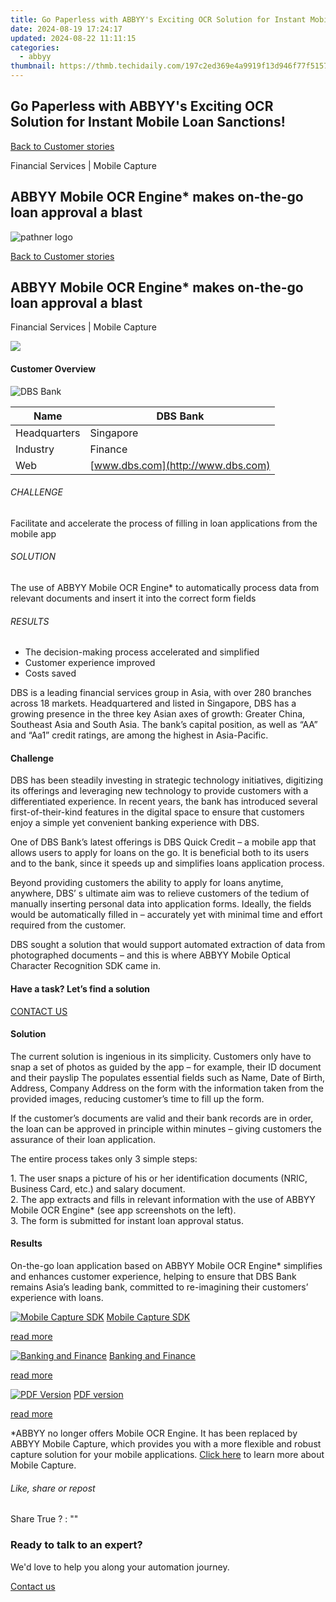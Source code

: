 ```yaml
---
title: Go Paperless with ABBYY's Exciting OCR Solution for Instant Mobile Loan Sanctions!
date: 2024-08-19 17:24:17
updated: 2024-08-22 11:11:15
categories:
  - abbyy
thumbnail: https://thmb.techidaily.com/197c2ed369e4a9919f13d946f77f5157856e3dbfa0838cef669c3e3be16ac8df.jpg
---
```


## Go Paperless with ABBYY's Exciting OCR Solution for Instant Mobile Loan Sanctions!

[Back to Customer stories](https://tools.techidaily.com/abbyy/products/)

Financial Services | Mobile Capture

## ABBYY Mobile OCR Engine\* makes on-the-go loan approval a blast

![pathner logo](https://content.abbyy.com/-/media/project/abbyy/abbyy/logos-white/abbyy.png?h=40&iar=0&w=120)

[Back to Customer stories](https://tools.techidaily.com/abbyy/products/)

## ABBYY Mobile OCR Engine\* makes on-the-go loan approval a blast

Financial Services | Mobile Capture 

![](https://static1.abbyy.com/abbyycommedia/15028/dbs-pic1.jpg) 

#### Customer Overview

![DBS Bank](https://static2.abbyy.com/abbyycommedia/15033/dbs-logo-small.jpg) 

| Name         | DBS Bank                          |
| ------------ | --------------------------------- |
| Headquarters | Singapore                         |
| Industry     | Finance                           |
| Web          | [www.dbs.com](http://www.dbs.com) |

###### CHALLENGE

Facilitate and accelerate the process of filling in loan applications from the mobile app

###### SOLUTION

The use of ABBYY Mobile OCR Engine\* to automatically process data from relevant documents and insert it into the correct form fields

###### RESULTS

* The decision-making process accelerated and simplified
* Customer experience improved
* Costs saved

DBS is a leading financial services group in Asia, with over 280 branches across 18 markets. Headquartered and listed in Singapore, DBS has a growing presence in the three key Asian axes of growth: Greater China, Southeast Asia and South Asia. The bank’s capital position, as well as “AA” and “Aa1” credit ratings, are among the highest in Asia-Pacific.

#### Challenge

DBS has been steadily investing in strategic technology initiatives, digitizing its offerings and leveraging new technology to provide customers with a differentiated experience. In recent years, the bank has introduced several first-of-their-kind features in the digital space to ensure that customers enjoy a simple yet convenient banking experience with DBS.

One of DBS Bank’s latest offerings is DBS Quick Credit – a mobile app that allows users to apply for loans on the go. It is beneficial both to its users and to the bank, since it speeds up and simplifies loans application process.

Beyond providing customers the ability to apply for loans anytime, anywhere, DBS’ s ultimate aim was to relieve customers of the tedium of manually inserting personal data into application forms. Ideally, the fields would be automatically filled in – accurately yet with minimal time and effort required from the customer.

DBS sought a solution that would support automated extraction of data from photographed documents – and this is where ABBYY Mobile Optical Character Recognition SDK came in.

#### Have a task? Let’s find a solution

[CONTACT US](https://tools.techidaily.com/abbyy/products/) 

#### Solution

The current solution is ingenious in its simplicity. Customers only have to snap a set of photos as guided by the app – for example, their ID document and their payslip The populates essential fields such as Name, Date of Birth, Address, Company Address on the form with the information taken from the provided images, reducing customer’s time to fill up the form.

If the customer’s documents are valid and their bank records are in order, the loan can be approved in principle within minutes – giving customers the assurance of their loan application.

The entire process takes only 3 simple steps:

1\. The user snaps a picture of his or her identification documents (NRIC, Business Card, etc.) and salary document.   
2\. The app extracts and fills in relevant information with the use of ABBYY Mobile OCR Engine\* (see app screenshots on the left).   
3\. The form is submitted for instant loan approval status.

#### Results

On-the-go loan application based on ABBYY Mobile OCR Engine\* simplifies and enhances customer experience, helping to ensure that DBS Bank remains Asia’s leading bank, committed to re-imagining their customers’ experience with loans.

[![Mobile Capture SDK](https://static4.abbyy.com/abbyycommedia/21986/12-mobile-capture-sdk.jpg)](https://tools.techidaily.com/abbyy/products/) [Mobile Capture SDK](https://tools.techidaily.com/abbyy/products/) 

[read more](https://tools.techidaily.com/abbyy/products/) 

[![Banking and Finance](https://static4.abbyy.com/abbyycommedia/14358/8-banking-and-finance.jpg)](https://tools.techidaily.com/abbyy/products/) [Banking and Finance](https://tools.techidaily.com/abbyy/products/) 

[read more](https://tools.techidaily.com/abbyy/products/) 

[![PDF Version](https://static2.abbyy.com/abbyycommedia/15029/dbs-pic2.jpg)](https://static4.abbyy.com/abbyycommedia/15027/case-study-dbs-bank-en.pdf "PDF version") [PDF version](https://static4.abbyy.com/abbyycommedia/15027/case-study-dbs-bank-en.pdf "PDF version") 

[read more](https://static4.abbyy.com/abbyycommedia/15027/case-study-dbs-bank-en.pdf "PDF version") 

\*ABBYY no longer offers Mobile OCR Engine. It has been replaced by ABBYY Mobile Capture, which provides you with a more flexible and robust capture solution for your mobile applications. [Click here](https://tools.techidaily.com/abbyy/products/) to learn more about Mobile Capture. 

###### Like, share or repost

Share  True ?  : "" 

### Ready to talk to an expert?

We'd love to help you along your automation journey.

[Contact us](https://tools.techidaily.com/abbyy/products/)

<ins class="adsbygoogle"
     style="display:block"
     data-ad-format="autorelaxed"
     data-ad-client="ca-pub-7571918770474297"
     data-ad-slot="1223367746"></ins>



<ins class="adsbygoogle"
     style="display:block"
     data-ad-client="ca-pub-7571918770474297"
     data-ad-slot="8358498916"
     data-ad-format="auto"
     data-full-width-responsive="true"></ins>
